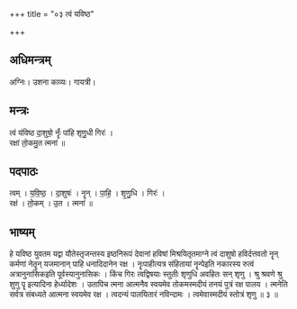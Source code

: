 +++
title = "०३ त्वं यविष्ठ"

+++
## अधिमन्त्रम्
अग्निः। उशना काव्यः। गायत्री।

## मन्त्रः
त्वं य॑विष्ठ दा॒शुषो॒ नॄँः पा॑हि शृणु॒धी गिरः॑ ।  
रक्षा॑ तो॒कमु॒त त्मना॑ ॥

## पदपाठः
त्वम् । य॒वि॒ष्ठ॒ । दा॒शुषः॑ । नॄन् । पा॒हि॒ । शृ॒णु॒धि । गिरः॑ ।  
रक्ष॑ । तो॒कम् । उ॒त । त्मना॑ ॥

## भाष्यम्
हे यविष्ठ युवतम यद्वा यौतेस्तृजन्तस्य इष्ठनिरूपं देवानां हविषां मिश्रयितृतमाग्ने त्वं दाशुषो हविर्दत्तवतो नॄन् कर्मणां नेतॄन् यजमानान् पाहि धनादिदानेन रक्ष । नॄःपाहीत्यत्र संहितायां नॄन्पेइति नकारस्य रुत्वं अत्रानुनासिकइति पूर्वस्यानुनासिकः । किंच गिरः त्वद्विषयाः स्तुतीः शृणुधि अवहितः सन् शृणु । श्रु श्रवणे श्रु शुणु पॄ इत्यादिना हेर्ध्यादेशः । उतापिच त्मना आत्मनैव स्वयमेव तोकमस्मदीयं तनयं पुत्रं रक्ष पालय । त्मनेति सर्वत्र संबध्यते आत्मना स्वयमेव रक्ष । त्वदन्यं पालयितारं नविन्दामः । त्वमेवास्मदीयं स्तोत्रं शृणु ॥ ३ ॥